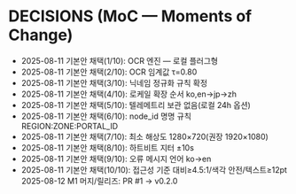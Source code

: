 # DECISIONS (MoC — Moments of Change)

- 2025-08-11 기본안 채택(1/10): OCR 엔진 — 로컬 플러그형
- 2025-08-11 기본안 채택(2/10): OCR 임계값 τ=0.80
- 2025-08-11 기본안 채택(3/10): 닉네임 정규화 규칙 확정
- 2025-08-11 기본안 채택(4/10): 로케일 확장 순서 ko,en→jp→zh
- 2025-08-11 기본안 채택(5/10): 텔레메트리 보관 없음(로컬 24h 옵션)
- 2025-08-11 기본안 채택(6/10): node_id 명명 규칙 REGION:ZONE:PORTAL_ID
- 2025-08-11 기본안 채택(7/10): 최소 해상도 1280×720(권장 1920×1080)
- 2025-08-11 기본안 채택(8/10): 하트비트 지터 ±10s
- 2025-08-11 기본안 채택(9/10): 오류 메시지 언어 ko→en
- 2025-08-11 기본안 채택(10/10): 접근성 기준 대비≥4.5:1/색각 안전/텍스트≥12pt
2025-08-12 M1 머지/릴리즈: PR #1 → v0.2.0

